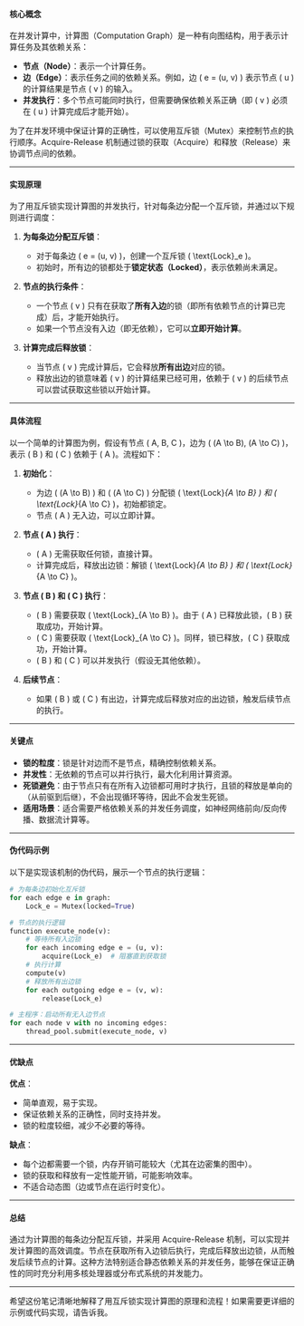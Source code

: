
#### 核心概念
在并发计算中，计算图（Computation Graph）是一种有向图结构，用于表示计算任务及其依赖关系：
- **节点（Node）**：表示一个计算任务。
- **边（Edge）**：表示任务之间的依赖关系。例如，边 \( e = (u, v) \) 表示节点 \( u \) 的计算结果是节点 \( v \) 的输入。
- **并发执行**：多个节点可能同时执行，但需要确保依赖关系正确（即 \( v \) 必须在 \( u \) 计算完成后才能开始）。

为了在并发环境中保证计算的正确性，可以使用互斥锁（Mutex）来控制节点的执行顺序。Acquire-Release 机制通过锁的获取（Acquire）和释放（Release）来协调节点间的依赖。

---

#### 实现原理
为了用互斥锁实现计算图的并发执行，针对每条边分配一个互斥锁，并通过以下规则进行调度：

1. **为每条边分配互斥锁**：
   - 对于每条边 \( e = (u, v) \)，创建一个互斥锁 \( \text{Lock}_e \)。
   - 初始时，所有边的锁都处于**锁定状态（Locked）**，表示依赖尚未满足。

2. **节点的执行条件**：
   - 一个节点 \( v \) 只有在获取了**所有入边**的锁（即所有依赖节点的计算已完成）后，才能开始执行。
   - 如果一个节点没有入边（即无依赖），它可以**立即开始计算**。

3. **计算完成后释放锁**：
   - 当节点 \( v \) 完成计算后，它会释放**所有出边**对应的锁。
   - 释放出边的锁意味着 \( v \) 的计算结果已经可用，依赖于 \( v \) 的后续节点可以尝试获取这些锁以开始计算。

---

#### 具体流程
以一个简单的计算图为例，假设有节点 \( A, B, C \)，边为 \( (A \to B), (A \to C) \)，表示 \( B \) 和 \( C \) 依赖于 \( A \)。流程如下：

1. **初始化**：
   - 为边 \( (A \to B) \) 和 \( (A \to C) \) 分配锁 \( \text{Lock}_{A \to B} \) 和 \( \text{Lock}_{A \to C} \)，初始都锁定。
   - 节点 \( A \) 无入边，可以立即计算。

2. **节点 \( A \) 执行**：
   - \( A \) 无需获取任何锁，直接计算。
   - 计算完成后，释放出边锁：解锁 \( \text{Lock}_{A \to B} \) 和 \( \text{Lock}_{A \to C} \)。

3. **节点 \( B \) 和 \( C \) 执行**：
   - \( B \) 需要获取 \( \text{Lock}_{A \to B} \)。由于 \( A \) 已释放此锁，\( B \) 获取成功，开始计算。
   - \( C \) 需要获取 \( \text{Lock}_{A \to C} \)。同样，锁已释放，\( C \) 获取成功，开始计算。
   - \( B \) 和 \( C \) 可以并发执行（假设无其他依赖）。

4. **后续节点**：
   - 如果 \( B \) 或 \( C \) 有出边，计算完成后释放对应的出边锁，触发后续节点的执行。

---

#### 关键点
- **锁的粒度**：锁是针对边而不是节点，精确控制依赖关系。
- **并发性**：无依赖的节点可以并行执行，最大化利用计算资源。
- **死锁避免**：由于节点只有在所有入边锁都可用时才执行，且锁的释放是单向的（从前驱到后继），不会出现循环等待，因此不会发生死锁。
- **适用场景**：适合需要严格依赖关系的并发任务调度，如神经网络前向/反向传播、数据流计算等。

---

#### 伪代码示例
以下是实现该机制的伪代码，展示一个节点的执行逻辑：

```python
# 为每条边初始化互斥锁
for each edge e in graph:
    Lock_e = Mutex(locked=True)

# 节点的执行逻辑
function execute_node(v):
    # 等待所有入边锁
    for each incoming edge e = (u, v):
        acquire(Lock_e)  # 阻塞直到获取锁
    # 执行计算
    compute(v)
    # 释放所有出边锁
    for each outgoing edge e = (v, w):
        release(Lock_e)

# 主程序：启动所有无入边节点
for each node v with no incoming edges:
    thread_pool.submit(execute_node, v)
```

---

#### 优缺点
**优点**：
- 简单直观，易于实现。
- 保证依赖关系的正确性，同时支持并发。
- 锁的粒度较细，减少不必要的等待。

**缺点**：
- 每个边都需要一个锁，内存开销可能较大（尤其在边密集的图中）。
- 锁的获取和释放有一定性能开销，可能影响效率。
- 不适合动态图（边或节点在运行时变化）。

---

#### 总结
通过为计算图的每条边分配互斥锁，并采用 Acquire-Release 机制，可以实现并发计算图的高效调度。节点在获取所有入边锁后执行，完成后释放出边锁，从而触发后续节点的计算。这种方法特别适合静态依赖关系的并发任务，能够在保证正确性的同时充分利用多核处理器或分布式系统的并发能力。

--- 

希望这份笔记清晰地解释了用互斥锁实现计算图的原理和流程！如果需要更详细的示例或代码实现，请告诉我。
